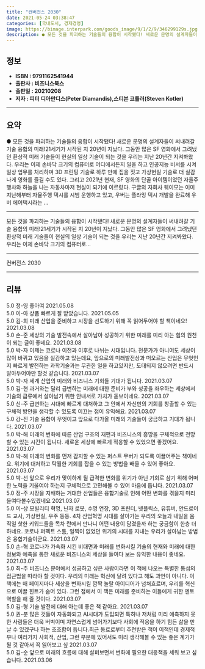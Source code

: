 ```yaml
---
title: "컨버전스 2030"
date: 2021-05-24 03:38:47
categories: [국내도서, 경제경영]
image: https://bimage.interpark.com/goods_image/9/1/2/9/346299129s.jpg
description: ● 모든 것을 파괴하는 기술들의 융합이 시작됐다! 새로운 문명의 설계자들이 써내려갈 기술 융합의 미래!21세기가 시작된 지 20년이 지났다. 그동안 많은 SF 영화에서 그려냈던 환상적 미래 기술들이 현실의 일상 기술이 되는 것을 우리는 지난 20년간 지켜봐왔다. 우리는 이제 손바닥 크
---
```


## **정보**

- **ISBN : 9791162541944**
- **출판사 : 비즈니스북스**
- **출판일 : 20210208**
- **저자 : 피터 디아만디스(Peter Diamandis),스티븐 코틀러(Steven Kotler)**

------



## **요약**

●  모든 것을 파괴하는 기술들의 융합이 시작됐다! 새로운 문명의 설계자들이 써내려갈 기술 융합의 미래!21세기가 시작된 지 20년이 지났다. 그동안 많은 SF 영화에서 그려냈던 환상적 미래 기술들이 현실의 일상 기술이 되는 것을 우리는 지난 20년간 지켜봐왔다. 우리는 이제 손바닥 크기의 컴퓨터로 어디에서든지 일을 하고 인공지능 비서를 시켜 일상 업무를 처리하며 3D 프린팅 기술로 하루 만에 집을 짓고 가상현실 기술로 더 실감나게 영화를 즐길 수도 있다. 그리고 2021년 현재, SF 영화의 단골 아이템이었던 자율주행차와 하늘을 나는 자동차마저 현실이 되기에 이르렀다. 구글의 자회사 웨이모는 이미 지난해부터 자율주행 택시를 시범 운행하고 있고, 우버는 플라잉 택시 개발을 완료해 우버 에어택시라는 ...

------

모든 것을 파괴하는 기술들의 융합이 시작됐다!
새로운 문명의 설계자들이 써내려갈 기술 융합의 미래!21세기가 시작된 지 20년이 지났다. 그동안 많은 SF 영화에서 그려냈던 환상적 미래 기술들이 현실의 일상 기술이 되는 것을 우리는 지난 20년간 지켜봐왔다. 우리는 이제 손바닥 크기의 컴퓨터로... 

------


컨버전스 2030 

------


## **리뷰** 

5.0 정-영 좋아여 2021.05.08 <br/>5.0 이-아 상품 빠르게 잘 받았습니다.  2021.05.05 <br/>5.0 김-희 미래 산업을 준비하고 시장을 선도하기 위해 꼭 읽어두어야 할 책이네요! 2021.03.08 <br/>5.0 손-준 세상의 기술 발전속에서 살아남아 성공하기 위한 미래를 미리 아는 힘의 원천이 되는 글이 좋네요. 2021.03.08 <br/>5.0 박-자 이제는 코로나 이전과 이후로 나뉘는 시대입니다. 전문가가 아니여도 세상이 많이 바뀌고 있음을 실감하고 있는데요, 앞으로의 미래발전상과 떠오르는 산업은 무엇인지 빠르게 발전하는 과학기술과는 무관한 일을 하고있지만, 도태되지 않으려면 반드시 알아두어야만 할것 같습니다. 2021.03.07 <br/>5.0 박-자 세계 산업의 미래와 비즈니스 기회들 기대가 됩니다. 2021.03.07 <br/>5.0 김-현 과거와는 달리 급변하는 미래에 대한 준비가 부와 성공을 좌우하는 세상에서 기술의 급류에서 살아남기 위한 안내서로 가치가 돋보이네요. 2021.03.07 <br/>5.0 신-주 급변하는 시대에 빠르게 대처하고 그 안에서 자신만의 기회를 창출할 수 있는 구체적 방안을 생각할 수 있도록 이끄는 점이 유익해요. 2021.03.07 <br/>5.0 강-진 기술 융합이 무엇이고 앞으로 다가올 미래의 기술들이 궁금하고 기대가 됩니다. 2021.03.07 <br/>5.0 박-해 미래의 변화에 따른 산업 구조의 재편과 비즈니스의 흥망을 구체적으로 전망할 수 있는 시간이 됩니다. 새로운 세상에 빠르게 적응할 수 있었으면 좋겠어요. 2021.03.07 <br/>5.0 박-해 미래의 변화를 먼저 감지할 수 있는 퍼스트 무버가 되도록 이끌어주는 책이네요. 위기에 대처하고 탁월한 기회를 잡을 수 있는 방법을 배울 수 있어 좋아요. 2021.03.07 <br/>5.0 박-선 앞으로 우리가 맞이하게 될 급격한 변화를 위기가 아닌 기회로 삼기 위해 어떠한 노력을 기울여야 하는지 구체적으로 고민해볼 수 있어 마음에 듭니다. 2021.03.07 <br/>5.0 정-주 시장을 지배하는 거대한 산업들은 융합기술로 인해 어떤 변화를 겪을지 미리 들여다볼수있겠네요 2021.03.07 <br/>5.0 이-상 모빌리티 혁명, 닌자 로봇, 수명 연장, 3D 프린터, 넷플릭스, 유튜버, 안드로이드 교사, 가상현실, 우주 등등. 4차 산업혁명 시대를 살아가는 우리의 오늘과 내일을 움직일 핫한 키워드들을 목차 란에서 만나니 어떤 내용이 담겼을까 하는 궁금함이 한층 더하네요. 코로나 퍼펙트 스톰, 일찍이 없었던 위기의 시대를 지내는 우리가 살아남는 방법은 융합기술이군요. 2021.03.07 <br/>5.0 손-혁 코로나가 가속화 시킨 비대면과 미래를 변화시킬 기술의 현재와 미래에 대한 정보와 예측을 통한 새로운 비즈니스의 세상을 들여다 보는 유익한 내용이 좋네요. 2021.03.07 <br/>5.0 최-주 비즈니스 분야에서 성공하고 싶은 사람이라면 이 책에 나오는 특별한 통섭의 접근법을 따라야 할 것이다. 우리의 미래는 혁신에 달려 있다고 해도 과언이 아니다. 이 책에는 매 페이지마다 세상을 변화시킬 깜짝 놀랄 아이디어가 넘쳐흐르며, 우리를 혁신으로 이끌 힌트가 숨어 있다. 그런 점에서 이 책은 미래를 준비하는 이들에게 귀한 멘토 역할을 해 줄 것이다. 2021.03.07 <br/>5.0 김-형  기술 발전에 대해 아는데 좋은 책 같아요. 2021.03.07 <br/>5.0 권-분 많은 것들이 자동화되고 AI시대가 도입되면 특히나 저처럼 미리 예측하지 못한 사람들은 더욱 버벅이며 자연스럽게 넘어가기보다 사회에 적응을 하기 힘든 삶을 만날 수 있겠구나 하는 초조함이 듭니다.최근 동료로부터 추천받은 책이 이책인데 경제적 부나 여러가지 사회적, 산업, 그런 부분에 있어서도 미리 생각해볼 수 있는 좋은 계기가 될 것 같아서 꼭 읽어보고 싶 2021.03.07 <br/>5.0 김-순 앞으로 미래의 흐름에 대해 살펴보면서 변화에 필요한 대응책을 세워 보고 싶습니다. 2021.03.06 <br/>